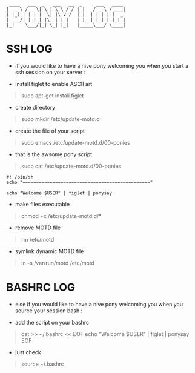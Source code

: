 ```
 ____   ___  _   ___   __  _     ___   ____
|  _ \ / _ \| \ | \ \ / / | |   / _ \ / ___|
| |_) | | | |  \| |\ V /  | |  | | | | |  _ 
|  __/| |_| | |\  | | |   | |__| |_| | |_| |
|_|    \___/|_| \_| |_|   |_____\___/ \____|
```

# SSH LOG
* if you would like to have a nive pony
welcoming you when you start a ssh session
on your server :

- install figlet to enable ASCII art
>sudo apt-get install figlet

- create directory
> sudo mkdir /etc/update-motd.d

- create the file of your script
>sudo emacs /etc/update-motd.d/00-ponies

- that is the awsome pony script
>sudo cat /etc/update-motd.d/00-ponies

```
#! /bin/sh
echo "==============================================="

echo "Welcome $USER" | figlet | ponysay
```

- make files executable
> chmod +x /etc/update-motd.d/*

- remove MOTD file
> rm /etc/motd

- symlink dynamic MOTD file
> ln -s /var/run/motd /etc/motd


# BASHRC LOG
* else if you would like to have a nive pony
welcoming you when you source your session bash :

- add the script on your bashrc
> cat >> ~/.bashrc << EOF
echo "Welcome $USER" | figlet | ponysay
EOF

- just check
> source ~/.bashrc
